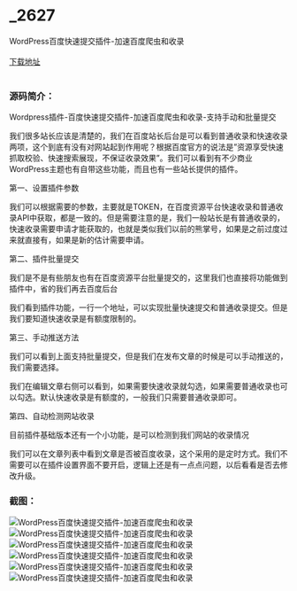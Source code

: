 # _2627
WordPress百度快速提交插件-加速百度爬虫和收录
<br/></br>
[下载地址](https://www.uuid2.com/2627.html "下载地址")
<br/></br>
<h3>源码简介：</h3>
<p>Wordpress插件-百度快速提交插件-加速百度爬虫和收录-支持手动和批量提交<p>
<p>我们很多站长应该是清楚的，我们在百度站长后台是可以看到普通收录和快速收录两项，这个到底有没有对网站起到作用呢？根据百度官方的说法是”资源享受快速抓取校验、快速搜索展现，不保证收录效果”。我们可以看到有不少商业WordPress主题也有自带这些功能，而且也有一些站长提供的插件。<p>
<p>第一、设置插件参数<p>
<p>我们可以根据需要的参数，主要就是TOKEN，在百度资源平台快速收录和普通收录API中获取，都是一致的。但是需要注意的是，我们一般站长是有普通收录的，快速收录需要申请才能获取的，也就是类似我们以前的熊掌号，如果是之前过度过来就直接有，如果是新的估计需要申请。<p>
<p>第二、插件批量提交<p>
<p>我们是不是有些朋友也有在百度资源平台批量提交的，这里我们也直接将功能做到插件中，省的我们再去百度后台<p>
<p>我们看到插件功能，一行一个地址，可以实现批量快速提交和普通收录提交。但是我们要知道快速收录是有额度限制的。<p>
<p>第三、手动推送方法<p>
<p>我们可以看到上面支持批量提交，但是我们在发布文章的时候是可以手动推送的，我们需要选择。<p>
<p>我们在编辑文章右侧可以看到，如果需要快速收录就勾选，如果需要普通收录也可以勾选。默认快速收录是有额度的，一般我们只需要普通收录即可。<p>
<p>第四、自动检测网站收录<p>
<p>目前插件基础版本还有一个小功能，是可以检测到我们网站的收录情况<p>
<p>我们可以在文章列表中看到文章是否被百度收录，这个采用的是定时方式。我们不需要可以在插件设置界面不要开启，逻辑上还是有一点点问题，以后看看是否去修改升级。<p>
<h3>截图：</h3>
<img src="https://www.uuid2.com/wp-content/uploads/img/202105/43c2ea3384.png" alt="WordPress百度快速提交插件-加速百度爬虫和收录"><img src="https://www.uuid2.com/wp-content/uploads/img/202105/43c2ea3189.png" alt="WordPress百度快速提交插件-加速百度爬虫和收录"><img src="https://www.uuid2.com/wp-content/uploads/img/202105/0a088ff305.png" alt="WordPress百度快速提交插件-加速百度爬虫和收录"><img src="https://www.uuid2.com/wp-content/uploads/img/202105/bd857cd676.png" alt="WordPress百度快速提交插件-加速百度爬虫和收录"><img src="https://www.uuid2.com/wp-content/uploads/img/202105/bd857cd624.png" alt="WordPress百度快速提交插件-加速百度爬虫和收录"><img src="https://www.uuid2.com/wp-content/uploads/img/202105/4386489480.png" alt="WordPress百度快速提交插件-加速百度爬虫和收录">
